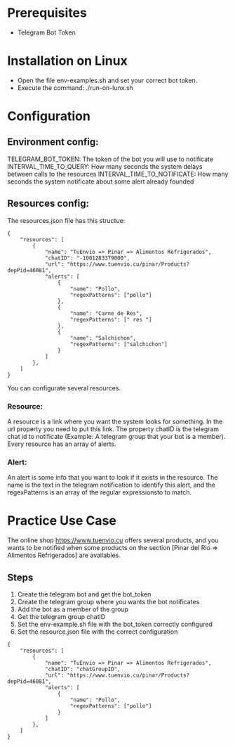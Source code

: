 # Prerequisites
- Telegram Bot Token

# Installation on Linux
- Open the file env-examples.sh and set your correct bot token.
- Execute the command: ./run-on-lunx.sh

# Configuration
## Environment config:
TELEGRAM_BOT_TOKEN: The token of the bot you will use to notificate
INTERVAL_TIME_TO_QUERY: How many seconds the system delays between calls to the resources
INTERVAL_TIME_TO_NOTIFICATE: How many seconds the system notificate about some alert already founded

## Resources config:
The resources.json file has this structue:
```
{
    "resources": [
        {
            "name": "TuEnvio => Pinar => Alimentos Refrigerados",
            "chatID": "-1001283379000",
            "url": "https://www.tuenvio.cu/pinar/Products?depPid=46081",
            "alerts": [
                {
                    "name": "Pollo",
                    "regexPatterns": ["pollo"]
                },
                {
                    "name": "Carne de Res",
                    "regexPatterns": [" res "]
                },
                {
                    "name": "Salchichon",
                    "regexPatterns": ["salchichon"]
                }
            ]
        },
    ]
} 
```
You can configurate several resources.

### Resource:
A resource is a link where you want the system looks for something. In the url property you need to put this link. The property chatID is the telegram chat id to notificate (Example: A telegram group that your bot is a member).
Every resource has an array of alerts.

### Alert:
An alert is some info that you want to look if it exists in the resource.
The name is the text in the telegram notification to identify this alert, and
the regexPatterns is an array of the regular expressionsto to match.

# Practice Use Case
The online shop https://www.tuenvio.cu offers several products, and you wants to be notified when some products on the section [Pinar del Rio => Alimentos Refrigerados] are availables.

## Steps
1. Create the telegram bot and get the bot_token
2. Create the telegram group where you wants the bot notificates
3. Add the bot as a member of the group
4. Get the telegram group chatID
5. Set the env-example.sh file with the bot_token correctly configured
6. Set the resource.json file with the correct configuration
```
{
    "resources": [
        {
            "name": "TuEnvio => Pinar => Alimentos Refrigerados",
            "chatID": "chatGroupID",
            "url": "https://www.tuenvio.cu/pinar/Products?depPid=46081",
            "alerts": [
                {
                    "name": "Pollo",
                    "regexPatterns": ["pollo"]
                }
            ]
        },
    ]
} 
```



